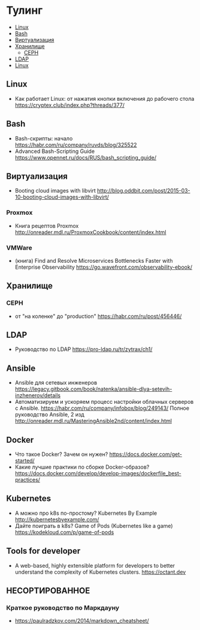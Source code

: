 # Тулинг

- [Linux](#Linux)
- [Bash](#Bash)
- [Виртуализация](#Виртуализация)
- [Хранилище](#Хранилище)
  - [CEPH](#CEPH)
- [LDAP](#LDAP)
- [Linux](#Linux)

## Linux
 - Как работает Linux: от нажатия кнопки включения до рабочего стола https://cryptex.club/index.php?threads/377/

## Bash
 - Bash-скрипты: начало https://habr.com/ru/company/ruvds/blog/325522
 - Advanced Bash-Scripting Guide https://www.opennet.ru/docs/RUS/bash_scripting_guide/

## Виртуализация
 - Booting cloud images with libvirt http://blog.oddbit.com/post/2015-03-10-booting-cloud-images-with-libvirt/
### Proxmox
  - Книга рецептов Proxmox http://onreader.mdl.ru/ProxmoxCookbook/content/index.html
### VMWare
  - (книга) Find and Resolve Microservices Bottlenecks Faster with Enterprise Observability https://go.wavefront.com/observability-ebook/

## Хранилище
### CEPH
 - от "на коленке" до "production" https://habr.com/ru/post/456446/

## LDAP
 - Руководство по LDAP https://pro-ldap.ru/tr/zytrax/ch1/

## Ansible
 - Ansible для сетевых инженеров https://legacy.gitbook.com/book/natenka/ansible-dlya-setevih-inzhenerov/details
 - Автоматизируем и ускоряем процесс настройки облачных серверов с Ansible. https://habr.com/ru/company/infobox/blog/249143/
Полное руководство Ansible, 2 изд http://onreader.mdl.ru/MasteringAnsible2nd/content/index.html

## Docker
 - Что такое Docker? Зачем он нужен? https://docs.docker.com/get-started/
 - Какие лучшие практики по сборке Docker-образов? https://docs.docker.com/develop/develop-images/dockerfile_best-practices/

## Kubernetes
 - А можно про k8s по-простому? Kubernetes By Example http://kubernetesbyexample.com/
 - Дайте поиграть в k8s? Game of Pods (Kubernetes like a game) https://kodekloud.com/p/game-of-pods

## Tools for developer
 - A web-based, highly extensible platform for developers to better understand the complexity of Kubernetes clusters. https://octant.dev


## НЕСОРТИРОВАННОЕ
### Краткое руководство по Маркдауну
 - https://paulradzkov.com/2014/markdown_cheatsheet/


